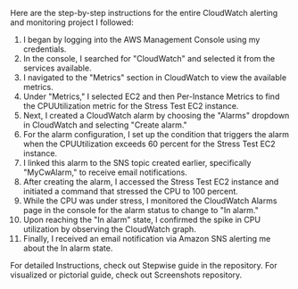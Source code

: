 Here are the step-by-step instructions for the entire CloudWatch alerting and monitoring project I followed:

1.	I began by logging into the AWS Management Console using my credentials.
2.	In the console, I searched for "CloudWatch" and selected it from the services available.
3.	I navigated to the "Metrics" section in CloudWatch to view the available metrics.
4.	Under "Metrics," I selected EC2 and then Per-Instance Metrics to find the CPUUtilization metric for the Stress Test EC2 instance.
5.	Next, I created a CloudWatch alarm by choosing the "Alarms" dropdown in CloudWatch and selecting "Create alarm."
6.	For the alarm configuration, I set up the condition that triggers the alarm when the CPUUtilization exceeds 60 percent for the Stress Test EC2 instance.
7.	I linked this alarm to the SNS topic created earlier, specifically "MyCwAlarm," to receive email notifications.
8.	After creating the alarm, I accessed the Stress Test EC2 instance and initiated a command that stressed the CPU to 100 percent.
9.	While the CPU was under stress, I monitored the CloudWatch Alarms page in the console for the alarm status to change to "In alarm."
10.	Upon reaching the "In alarm" state, I confirmed the spike in CPU utilization by observing the CloudWatch graph.
11.	Finally, I received an email notification via Amazon SNS alerting me about the In alarm state.


For detailed Instructions, check out Stepwise guide in the repository.
For visualized or pictorial guide, check out Screenshots repository.
